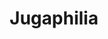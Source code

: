 ---
title: Jugaphilia
authors:
- Dmitry Oreshkin
year: 2019
goodreads: 49205597
language: Russian
rating: 4
tags:
- Politics
- History
---